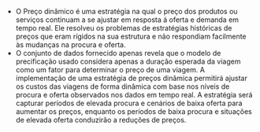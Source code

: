 - O Preço dinâmico é uma estratégia na qual o preço dos produtos ou serviços continuam a se ajustar em resposta á oferta e demanda em tempo real. Ele resolveu os problemas de estratégias históricas de preços que eram rígidos na sua estrutura e não respondiam facilmente às mudanças na procura e oferta.
- O conjunto de dados fornecido apenas revela que o modelo de precificação usado considera apenas a duração esperada da viagem como um fator para determinar o preço de uma viagem. A implementação de uma estratégia de preços dinâmica permitirá ajustar os custos das viagens de forma dinâmica com base nos níveis de procura e oferta observados nos dados em tempo real. A estratégia será capturar períodos de elevada procura e cenários de baixa oferta para aumentar os preços, enquanto os períodos de baixa procura e situações de elevada oferta conduzirão a reduções de preços.
